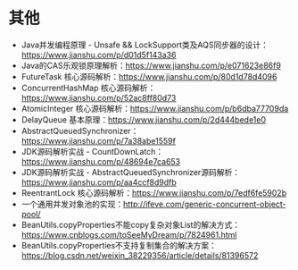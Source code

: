 其他
====
- Java并发编程原理 - Unsafe && LockSupport类及AQS同步器的设计：https://www.jianshu.com/p/d01d5f143a36
- Java的CAS乐观锁原理解析：https://www.jianshu.com/p/e071623e86f9
- FutureTask 核心源码解析：https://www.jianshu.com/p/80d1d78d4096
- ConcurrentHashMap 核心源码解析：https://www.jianshu.com/p/52ac8ff80d73
- AtomicInteger 核心源码解析：https://www.jianshu.com/p/b6dba77709da
- DelayQueue 基本原理：https://www.jianshu.com/p/2d444bede1e0
- AbstractQueuedSynchronizer：https://www.jianshu.com/p/7a38abe1559f
- JDK源码解析实战 - CountDownLatch：https://www.jianshu.com/p/48694e7ca653
- JDK源码解析实战 - AbstractQueuedSynchronizer源码解析：https://www.jianshu.com/p/aa4ccf8d9dfb
- ReentrantLock 核心源码解析：https://www.jianshu.com/p/7edf6fe5902b
- 一个通用并发对象池的实现：http://ifeve.com/generic-concurrent-object-pool/
- BeanUtils.copyProperties不能copy复杂对象List的解决方式：https://www.cnblogs.com/toSeeMyDream/p/7824961.html
- BeanUtils.copyProperties不支持复制集合的解决方案：https://blog.csdn.net/weixin_38229356/article/details/81396572

